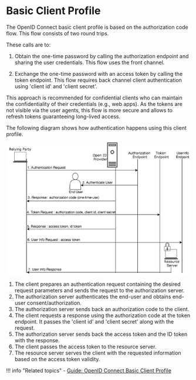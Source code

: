 # Basic Client Profile

The OpenID Connect basic client profile is based on the authorization code flow. This flow consists of two round trips. 

These calls are to:

1. Obtain the one-time password by calling the authorization endpoint and sharing the user credentials. This flow uses the front channel<!--[front channel](insertlink)-->. 

2. Exchange the one-time password with an access token<!--[access token](insertlink)--> by calling the token endpoint. This flow requires back channel
client authentication using 'client id' and 'client secret'. 

This approach is recommended for confidential clients<!--[confidential clients](insertlink)--> 
who can maintain the confidentiality of their credentials (e.g., web apps). As the tokens are not visible via the user 
agents, this flow is more secure and allows to refresh tokens<!--[refresh tokens](insertlink)--> guaranteeing long-lived access.

The following diagram shows how authentication happens using this client profile.

![basic client profile](../../../assets/img/concepts/basic-oidc-profile.png)


1. The client prepares an authentication request containing the desired request parameters and sends the 
request to the authorization server.
2. The authorization server authenticates the end-user and obtains end-user consent/authorization.
3. The authorization server sends back an authorization code to the client.
4. The client requests a response using the authorization code at the token endpoint. It passes the 'client id' and 
'client secret' along with the request.
5. The authorization server sends back the access token and the ID token with the response.
6. The client passes the access token to the resource server.
7. The resource server serves the client with the requested information based on the access token validity. 

!!! info "Related topics"
    - [Guide: OpenID Connect Basic Client Profile](../../../../guides/access-delegation/oidc-basic-client-profile/)
